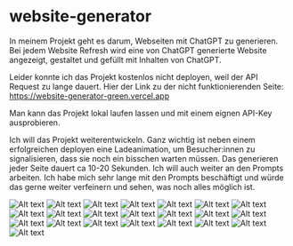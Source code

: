 # website-generator

In meinem Projekt geht es darum, Webseiten mit ChatGPT zu generieren. Bei jedem Website Refresh wird eine von ChatGPT generierte Website angezeigt, gestaltet und gefüllt mit Inhalten von ChatGPT.

Leider konnte ich das Projekt kostenlos nicht deployen, weil der API Request zu lange dauert. Hier der Link zu der nicht funktionierenden Seite: https://website-generator-green.vercel.app

Man kann das Projekt lokal laufen lassen und mit einem eignen API-Key ausprobieren.

Ich will das Projekt weiterentwickeln. Ganz wichtig ist neben einem erfolgreichen deployen eine Ladeanimation, um Besucher:innen zu signalisieren, dass sie noch ein bisschen warten müssen. Das generieren jeder Seite dauert ca 10-20 Sekunden. Ich will auch weiter an den Prompts arbeiten. Ich habe mich sehr lange mit den Prompts beschäftigt und würde das gerne weiter verfeinern und sehen, was noch alles möglich ist.

![Alt text](img/img-1.jpg)
![Alt text](img/img-2.jpg)
![Alt text](img/img-3.jpg)
![Alt text](img/img-4.jpg)
![Alt text](img/img-5.jpg)
![Alt text](img/img-6.jpg)
![Alt text](img/img-7.jpg)
![Alt text](img/img-8.jpg)
![Alt text](img/img-9.jpg)
![Alt text](img/img-10.jpg)
![Alt text](img/img-11.jpg)
![Alt text](img/img-12.jpg)
![Alt text](img/img-13.jpg)
![Alt text](img/img-14.jpg)
![Alt text](img/img-15.jpg)
![Alt text](img/img-16.jpg)
![Alt text](img/img-17.jpg)
![Alt text](img/img-18.jpg)
![Alt text](img/img-19.jpg)
![Alt text](img/img-20.jpg)
![Alt text](img/img-21.jpg)
![Alt text](img/img-22.jpg)